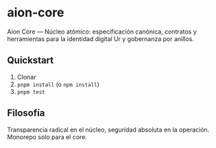 # aion-core

Aion Core — Núcleo atómico: especificación canónica, contratos y herramientas para la identidad digital Ur y gobernanza por anillos.

## Quickstart

1. Clonar
2. `pnpm install` (o `npm install`)
3. `pnpm test`

## Filosofía

Transparencia radical en el núcleo, seguridad absoluta en la operación. Monorepo solo para el core.
